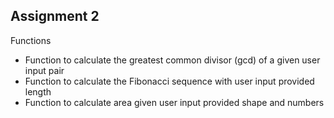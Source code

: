 ## Assignment 2
Functions

<ul><li>Function to calculate the greatest common divisor (gcd) of a given user input pair</li>
<li>Function to calculate the Fibonacci sequence with user input provided length</li>
<li>Function to calculate area given user input provided shape and numbers</li></ul>